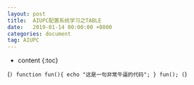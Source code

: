 ```yaml
---
layout: post
title:  AIUPC配置系统学习之TABLE
date:   2019-01-14 00:00:00 +0800
categories: document
tag: AIUPC
---
```


* content
{:toc}


(```)
    function fun(){
         echo "这是一句非常牛逼的代码";
    }
    fun();
(```)

 